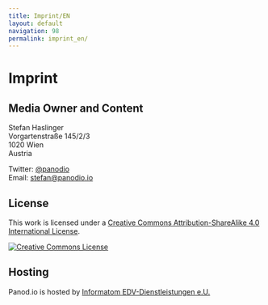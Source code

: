 ```yaml
---
title: Imprint/EN
layout: default
navigation: 98
permalink: imprint_en/
---
```


# Imprint

## Media Owner and Content

Stefan Haslinger<br/>
Vorgartenstraße 145/2/3<br/>
1020 Wien<br/>
Austria

Twitter: [@panodio](https://www.twitter.com/panodio)<br/>
Email: <stefan@panodio.io>


## License

<p>
  This work is licensed under a
  <a rel="license"
     href="http://creativecommons.org/licenses/by-sa/4.0/">
    Creative Commons Attribution-ShareAlike 4.0 International License</a>.
</p>

<a rel="license"
   href="http://creativecommons.org/licenses/by-sa/4.0/">
  <img alt="Creative Commons License"
       style="margin: 0px;"
       src="https://i.creativecommons.org/l/by-sa/4.0/88x31.png" />
</a>


## Hosting

Panod.io is hosted by
<a href="https://www.informatom.com">Informatom EDV-Dienstleistungen e.U.</a>